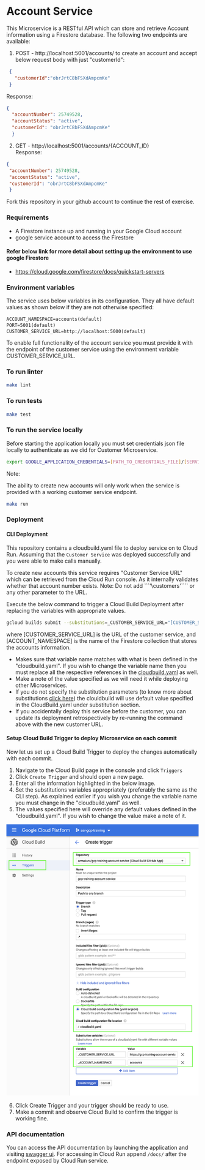 # Account Service

This Microservice is a RESTful API which can store and retrieve Account information using a Firestore database. 
The following two endpoints are available:
1. POST - http://localhost:5001/accounts/ to create an account and accept below request body with just "customerId":
 ```json
  {
    "customerId":"obrJrtC8bFSXdAmpcmKe"
  }
 ```
 Response:
  ```json
  {
    "accountNumber": 25749528,
    "accountStatus": "active",
    "customerId": "obrJrtC8bFSXdAmpcmKe"
    }

 ```
 2. GET - http://localhost:5001/accounts/{ACCOUNT_ID}  
   Response:
   ```json
   {
    "accountNumber": 25749528,
    "accountStatus": "active",
    "customerId": "obrJrtC8bFSXdAmpcmKe"
    }
 ```

Fork this repository in your github account to continue the rest of exercise.

### Requirements

- A Firestore instance up and running in your Google Cloud account
- google service account to access the Firestore

#### Refer below link for more detail about setting up the environment to use google Firestore

- https://cloud.google.com/firestore/docs/quickstart-servers

### Environment variables

The service uses below variables in its configuration. They all have default values as shown below if they are not otherwise specified:

```
ACCOUNT_NAMESPACE=accounts(default)
PORT=5001(default)
CUSTOMER_SERVICE_URL=http://localhost:5000(default)
```

To enable full functionality of the account service you must provide it with the endpoint of the customer service using the environment variable CUSTOMER_SERVICE_URL.

### To run linter
```bash
make lint
```

### To run tests
```bash
make test
```

### To run the service locally
Before starting the application locally you must set credentials json file locally to authenticate as we did for Customer Microservice.
```bash
export GOOGLE_APPLICATION_CREDENTIALS=[PATH_TO_CREDENTIALS_FILE]/[SERVICE_ACCOUNT_CREDENTIALS_FILENAME].json 
```
Note:

The ability to create new accounts will only work when the service is provided with a working customer service endpoint.
```bash
make run
```

### Deployment

#### CLI Deployment

This repository contains a cloudbuild.yaml file to deploy service on to Cloud Run.
Assuming that the ```Customer Service``` was deployed successfully and you were able to make calls manually.

To create new accounts this service requires "Customer Service URL" which can be retrieved from the Cloud Run console. As it internally validates whether that account number exists.
Note: Do not add ```'\customers\'```` or any other parameter to the URL.

Execute the below command to trigger a Cloud Build Deployment after replacing the variables with appropriate values.

```bash
gcloud builds submit --substitutions=_CUSTOMER_SERVICE_URL="[CUSTOMER_SERVICE_URL]",_ACCOUNT_NAMESPACE="[ACCOUNT_NAMESPACE]"
```

where [CUSTOMER_SERVICE_URL] is the URL of the customer service, and [ACCOUNT_NAMESPACE] is the name of the Firestore collection that stores the accounts information.
* Makes sure that variable name matches with what is been defined in the "cloudbuild.yaml". If you wish to change the variable name then you must replace all the respective references in the [cloudbuild.yaml](/cloudbuild.yaml) as well.
* Make a note of the value specified as we will need it while deploying other Microservices.
* If you do not specify the substitution parameters (to know more about substitutions [click here](https://cloud.google.com/cloud-build/docs/configuring-builds/substitute-variable-values)) the clouldbuild will use default value specified in the CloudBuild.yaml under substitution section.
* If you accidentally deploy this service before the customer, you can update its deployment retrospectively by re-running the command above with the new customer URL.

#### Setup Cloud Build Trigger to deploy Microservice on each commit

Now let us set up a Cloud Build Trigger to deploy the changes automatically with each commit.

1. Navigate to the Cloud Build page in the console and click ```Triggers```
2. Click ```Create Trigger``` and should open a new page.
3. Enter all the information highlighted in the below image.
4. Set the substitutions variables appropriately (preferably the same as the CLI step). As explained earlier if you wish you change the variable name you must change in the "cloudbuild.yaml" as well.
5. The values specified here will override any default values defined in the "cloudbuild.yaml". If you wish to change the value make a note of it.

![](images/cloudbuild-trigger-substitution.png)

6. Click Create Trigger and your trigger should be ready to use.
7. Make a commit and observe Cloud Build to confirm the trigger is working fine.

### API documentation

You can access the API documentation by launching the application and visiting [swagger ui](http://localhost:5001/docs/).
For accessing in Cloud Run append ```/docs/``` after the endpoint exposed by Cloud Run service.
